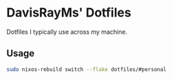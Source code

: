 # DavisRayMs' Dotfiles

Dotfiles I typically use across my machine.

## Usage

```sh
sudo nixos-rebuild switch --flake dotfiles/#personal
```
